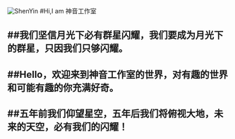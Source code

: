 ![ShenYin](http://shenyin.net.cn/images/shenyin212s.png)
#Hi,I am 神音工作室

##我们坚信月光下必有群星闪耀，我们要成为月光下的群星，只因我们只够闪耀。
---
   
##Hello，欢迎来到神音工作室的世界，对有趣的世界和可能有趣的你充满好奇。
---
##五年前我们仰望星空，五年后我们将俯视大地，未来的天空，必有我们的闪耀！
---
